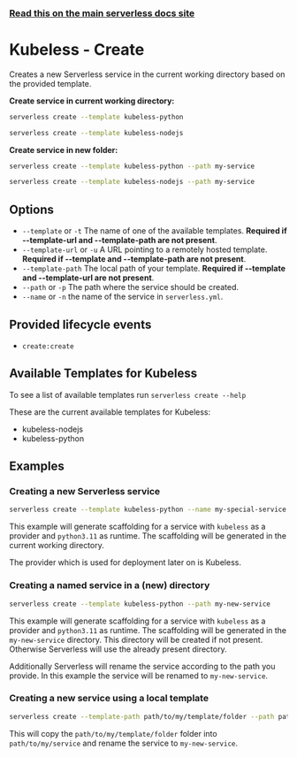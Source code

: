 <!--
title: Serverless Framework Commands - Kubeless - Create
menuText: create
menuOrder: 1
description: Creates a new Service in your current working directory
layout: Doc
-->

<!-- DOCS-SITE-LINK:START automatically generated  -->

### [Read this on the main serverless docs site](https://www.serverless.com/framework/docs/providers/kubeless/cli-reference/create)

<!-- DOCS-SITE-LINK:END -->

# Kubeless - Create

Creates a new Serverless service in the current working directory based on the provided template.

**Create service in current working directory:**

```bash
serverless create --template kubeless-python
```

```bash
serverless create --template kubeless-nodejs
```

**Create service in new folder:**

```bash
serverless create --template kubeless-python --path my-service
```

```bash
serverless create --template kubeless-nodejs --path my-service
```

## Options

- `--template` or `-t` The name of one of the available templates. **Required if --template-url and --template-path are not present**.
- `--template-url` or `-u` A URL pointing to a remotely hosted template. **Required if --template and --template-path are not present**.
- `--template-path` The local path of your template. **Required if --template and --template-url are not present**.
- `--path` or `-p` The path where the service should be created.
- `--name` or `-n` the name of the service in `serverless.yml`.

## Provided lifecycle events

- `create:create`

## Available Templates for Kubeless

To see a list of available templates run `serverless create --help`

These are the current available templates for Kubeless:

- kubeless-nodejs
- kubeless-python

## Examples

### Creating a new Serverless service

```bash
serverless create --template kubeless-python --name my-special-service
```

This example will generate scaffolding for a service with `kubeless` as a provider and `python3.11` as runtime. The scaffolding will be generated in the current working directory.

The provider which is used for deployment later on is Kubeless.

### Creating a named service in a (new) directory

```bash
serverless create --template kubeless-python --path my-new-service
```

This example will generate scaffolding for a service with `kubeless` as a provider and `python3.11` as runtime. The scaffolding will be generated in the `my-new-service` directory. This directory will be created if not present. Otherwise Serverless will use the already present directory.

Additionally Serverless will rename the service according to the path you provide. In this example the service will be renamed to `my-new-service`.

### Creating a new service using a local template

```bash
serverless create --template-path path/to/my/template/folder --path path/to/my/service --name my-new-service
```

This will copy the `path/to/my/template/folder` folder into `path/to/my/service` and rename the service to `my-new-service`.
